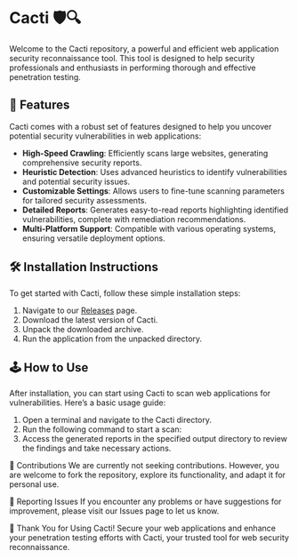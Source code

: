 # Cacti 🛡️🔍

Welcome to the Cacti repository, a powerful and efficient web application security reconnaissance tool. This tool is designed to help security professionals and enthusiasts in performing thorough and effective penetration testing.

## 🚀 Features

Cacti comes with a robust set of features designed to help you uncover potential security vulnerabilities in web applications:

- **High-Speed Crawling**: Efficiently scans large websites, generating comprehensive security reports.
- **Heuristic Detection**: Uses advanced heuristics to identify vulnerabilities and potential security issues.
- **Customizable Settings**: Allows users to fine-tune scanning parameters for tailored security assessments.
- **Detailed Reports**: Generates easy-to-read reports highlighting identified vulnerabilities, complete with remediation recommendations.
- **Multi-Platform Support**: Compatible with various operating systems, ensuring versatile deployment options.

## 🛠️ Installation Instructions

To get started with Cacti, follow these simple installation steps:

1. Navigate to our [Releases](../../releases) page.
2. Download the latest version of Cacti.
3. Unpack the downloaded archive.
4. Run the application from the unpacked directory.

## 🕹️ How to Use

After installation, you can start using Cacti to scan web applications for vulnerabilities. Here’s a basic usage guide:

1. Open a terminal and navigate to the Cacti directory.
2. Run the following command to start a scan:
3. Access the generated reports in the specified output directory to review the findings and take necessary actions.

🛑 Contributions
We are currently not seeking contributions. However, you are welcome to fork the repository, explore its functionality, and adapt it for personal use.

🐞 Reporting Issues
If you encounter any problems or have suggestions for improvement, please visit our Issues page to let us know.

🌟 Thank You for Using Cacti!
Secure your web applications and enhance your penetration testing efforts with Cacti, your trusted tool for web security reconnaissance.
